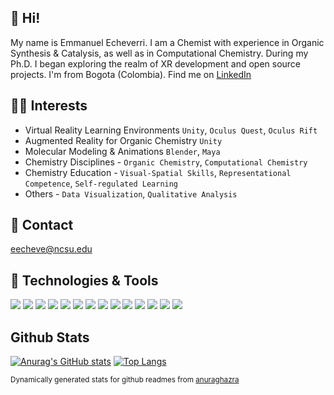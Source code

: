 ## 👋 Hi!
My name is Emmanuel Echeverri. I am a Chemist with experience in Organic Synthesis & Catalysis, as well as in Computational Chemistry. During my Ph.D. I began exploring the realm of XR development and open source projects. I'm from Bogota (Colombia). Find me on [LinkedIn](https://www.linkedin.com/in/emmanuel-echeverri-jimenez/)

## 👨‍🔬 Interests
- Virtual Reality Learning Environments `Unity`, `Oculus Quest`, `Oculus Rift`
- Augmented Reality for Organic Chemistry `Unity`
- Molecular Modeling & Animations `Blender`, `Maya`
- Chemistry Disciplines - `Organic Chemistry`, `Computational Chemistry`
- Chemistry Education - `Visual-Spatial Skills`, `Representational Competence`, `Self-regulated Learning`
- Others - `Data Visualization`, `Qualitative Analysis`

## 📧 Contact 
eecheve@ncsu.edu

## 🔧 Technologies & Tools
![](https://img.shields.io/badge/OS-Windows-informational?style=flat&logo=Windows&logoColor=white&color=2bbc8a)
![](https://img.shields.io/badge/Code-Python-informational?style=flat&logo=Python&logoColor=white&color=2bbc8a)
![](https://img.shields.io/badge/Code-C%23-informational?style=flat&logo=c%2B%2B&logoColor=white&color=2bbc8a)
![](https://img.shields.io/badge/Code-HTML-informational?style=flat&logo=html5&logoColor=white&color=2bbc8a)
![](https://img.shields.io/badge/Code-CSS-informational?style=flat&logo=css3&logoColor=white&color=2bbc8a)
![](https://img.shields.io/badge/Engine-Unity-informational?style=flat&logo=Unity&logoColor=white&color=2bbc8a)
![](https://img.shields.io/badge/Platform-Oculus-informational?style=flat&logo=Oculus&logoColor=white&color=2bbc8a)
![](https://img.shields.io/badge/Modeling-Blender-informational?style=flat&logo=Blender&logoColor=white&color=2bbc8a)
![](https://img.shields.io/badge/Modeling-Maya-informational?style=flat&logo=Adobe&logoColor=white&color=2bbc8a)
![](https://img.shields.io/badge/Design-Gimp-informational?style=flat&logo=Gimp&logoColor=white&color=2bbc8a)
![](https://img.shields.io/badge/Design-Inkscape-informational?style=flat&logo=Inkscape&logoColor=white&color=2bbc8a)
![](https://img.shields.io/badge/Shell-Bash-informational?style=flat&logo=GNUBash&logoColor=white&color=2bbc8a)
![](https://img.shields.io/badge/Visualization-R-informational?style=flat&logo=R&logoColor=white&color=2bbc8a)
![](https://img.shields.io/badge/Visualization-Neo4j-informational?style=flat&logo=neo4j&logoColor=white&color=2bbc8a)

## Github Stats
[![Anurag's GitHub stats](https://github-readme-stats.vercel.app/api?username=eecheve&show_icons=true&theme=dark&count_private=true)](https://github.com/anuraghazra/github-readme-stats)
[![Top Langs](https://github-readme-stats.vercel.app/api/top-langs/?username=eecheve&layout=compact&langs_count=8&theme=dark&count_private=true)](https://github.com/anuraghazra/github-readme-stats)

<sup>Dynamically generated stats for github readmes from [anuraghazra](https://github.com/anuraghazra/github-readme-stats)</sup>


<!---
eecheve/eecheve is a ✨ special ✨ repository because its `README.md` (this file) appears on your GitHub profile.
You can click the Preview link to take a look at your changes.
--->
